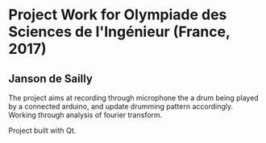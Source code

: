 # Project Work for Olympiade des Sciences de l'Ingénieur (France, 2017)
## Janson de Sailly

The project aims at recording through microphone the a drum being played by a connected arduino, and update drumming pattern accordingly.
Working through analysis of fourier transform.

Project built with Qt.
